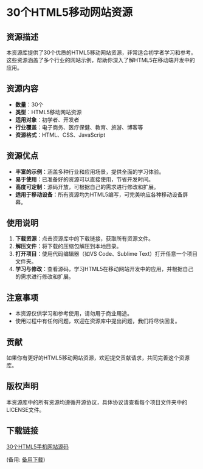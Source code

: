 # 30个HTML5移动网站资源

## 资源描述

本资源库提供了30个优质的HTML5移动网站资源，非常适合初学者学习和参考。这些资源涵盖了多个行业的网站示例，帮助你深入了解HTML5在移动端开发中的应用。

## 资源内容

- **数量**：30个
- **类型**：HTML5移动网站资源
- **适用对象**：初学者、开发者
- **行业覆盖**：电子商务、医疗保健、教育、旅游、博客等
- **资源格式**：HTML、CSS、JavaScript

## 资源优点

- **丰富的示例**：涵盖多种行业和应用场景，提供全面的学习体验。
- **易于使用**：已准备好的资源可以直接使用，节省开发时间。
- **高度可定制**：源码开放，可根据自己的需求进行修改和扩展。
- **适用于移动设备**：所有资源均为HTML5编写，可完美响应各种移动设备屏幕。

## 使用说明

1. **下载资源**：点击资源库中的下载链接，获取所有资源文件。
2. **解压文件**：将下载的压缩包解压到本地目录。
3. **打开项目**：使用代码编辑器（如VS Code、Sublime Text）打开任意一个项目文件夹。
4. **学习与修改**：查看源码，学习HTML5在移动网站开发中的应用，并根据自己的需求进行修改和扩展。

## 注意事项

- 本资源仅供学习和参考使用，请勿用于商业用途。
- 使用过程中有任何问题，欢迎在资源库中提出问题，我们将尽快回复。

## 贡献

如果你有更好的HTML5移动网站资源，欢迎提交贡献请求，共同完善这个资源库。

## 版权声明

本资源库中的所有资源均遵循开源协议，具体协议请查看每个项目文件夹中的LICENSE文件。

## 下载链接
[30个HTML5手机网站源码](https://pan.quark.cn/s/5804d6be158b) 

(备用: [备用下载](https://pan.baidu.com/s/15E7OUZFtQARz8-0O-hZ91A?pwd=1234))
